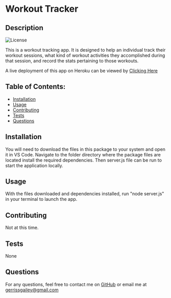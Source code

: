 # Workout Tracker
## Description
![License](https://img.shields.io/badge/License-None-blue.svg "License Badge")

This is a workout tracking app. It is designed to help an individual track their workout sessions, what kind of workout activities they accomplished during that session, and record the stats pertaining to those workouts. 

A live deployment of this app on Heroku can be viewed by [Clicking Here](https://fast-brushlands-63045.herokuapp.com/)

## Table of Contents:
* [Installation](#installation)
* [Usage](#usage)
* [Contributing](#contributing)
* [Tests](#tests)
* [Questions](#questions)
## Installation
You will need to download the files in this package to your system and open it in VS Code. Navigate to the folder directory where the package files are located install the required dependencies. Then server.js file can be run to start the application locally.

## Usage
With the files downloaded and dependencies installed, run "node server.js" in your terminal to launch the app.
## Contributing
Not at this time.
## Tests
None
## Questions
For any questions, feel free to contact me  on [GitHub](https://github.com/gerrissgailey) or email me at gerrissgailey@gmail.com